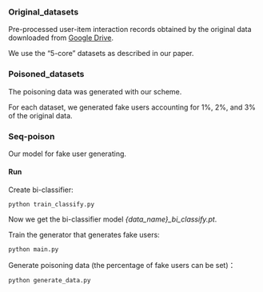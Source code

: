 ### Original_datasets
Pre-processed user-item interaction records obtained by the original data downloaded from [Google Drive](https://drive.google.com/drive/folders/1ahiLmzU7cGRPXf5qGMqtAChte2eYp9gI). 

We use the “5-core” datasets as described in our paper.

### Poisoned_datasets
The poisoning data was generated with our scheme. 

For each dataset, we generated fake users accounting for 1%, 2%, and 3% of the original data. 

### Seq-poison
Our model for fake user generating.
#### Run
Create bi-classifier:
  
```
python train_classify.py
```

Now we get the bi-classifier model *{data_name}_bi_classify.pt*.

Train the generator that generates fake users:

```
python main.py
```

Generate poisoning data (the percentage of fake users can be set)：

```
python generate_data.py
```

